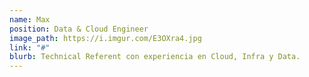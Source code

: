 ```yaml
---
name: Max
position: Data & Cloud Engineer
image_path: https://i.imgur.com/E3OXra4.jpg
link: "#"
blurb: Technical Referent con experiencia en Cloud, Infra y Data.
---
```

